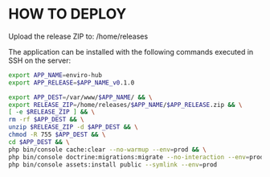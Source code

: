 # HOW TO DEPLOY

Upload the release ZIP to:
/home/releases

The application can be installed with the following commands executed in SSH on the server:

```` sh
export APP_NAME=enviro-hub
export APP_RELEASE=$APP_NAME_v0.1.0

export APP_DEST=/var/www/$APP_NAME/ && \
export RELEASE_ZIP=/home/releases/$APP_NAME/$APP_RELEASE.zip && \
[ -e $RELEASE_ZIP ] && \
rm -rf $APP_DEST && \
unzip $RELEASE_ZIP -d $APP_DEST && \
chmod -R 755 $APP_DEST && \
cd $APP_DEST && \
php bin/console cache:clear --no-warmup --env=prod && \
php bin/console doctrine:migrations:migrate --no-interaction --env=prod && \
php bin/console assets:install public --symlink --env=prod
````
